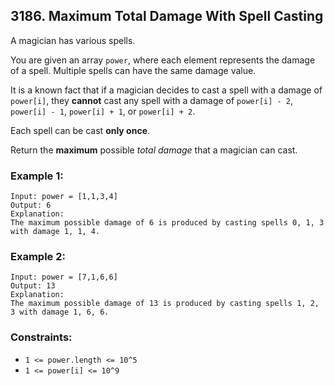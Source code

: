 ## 3186. Maximum Total Damage With Spell Casting

A magician has various spells.

You are given an array ```power```, where each element represents the damage of a spell. Multiple spells can have the same damage value.

It is a known fact that if a magician decides to cast a spell with a damage of ```power[i]```, they **cannot** cast any spell with a damage of ```power[i] - 2```, ```power[i] - 1```, ```power[i] + 1```, or ```power[i] + 2```.

Each spell can be cast **only once**.

Return the **maximum** possible *total damage* that a magician can cast.

### Example 1:
```
Input: power = [1,1,3,4]
Output: 6
Explanation:
The maximum possible damage of 6 is produced by casting spells 0, 1, 3 with damage 1, 1, 4.
```
### Example 2:
```
Input: power = [7,1,6,6]
Output: 13
Explanation:
The maximum possible damage of 13 is produced by casting spells 1, 2, 3 with damage 1, 6, 6.
```

### Constraints:

* ```1 <= power.length <= 10^5```
* ```1 <= power[i] <= 10^9```